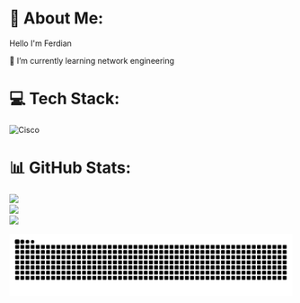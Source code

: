 # 💫 About Me:
Hello I'm Ferdian

🌱 I’m currently learning network engineering<br>


# 💻 Tech Stack:
![Cisco](https://img.shields.io/badge/cisco-%23049fd9.svg?style=for-the-badge&logo=cisco&logoColor=black)
# 📊 GitHub Stats:
![](https://github-readme-stats.vercel.app/api?username=traferdi&theme=dark&hide_border=false&include_all_commits=true&count_private=false)<br/>
![](https://nirzak-streak-stats.vercel.app/?user=traferdi&theme=dark&hide_border=false)<br/>
![](https://github-readme-stats.vercel.app/api/top-langs/?username=traferdi&theme=dark&hide_border=false&include_all_commits=true&count_private=false&layout=compact)

<picture>
  <source media="(prefers-color-scheme: dark)" srcset="https://raw.githubusercontent.com/traferdi/traferdi/output/github-snake-dark.svg" />
  <source media="(prefers-color-scheme: light)" srcset="https://raw.githubusercontent.com/traferdi/traferdi/output/github-snake.svg" />
  <img alt="github-snake" src="https://raw.githubusercontent.com/traferdi/traferdi/output/github-snake.svg" />
</picture>
